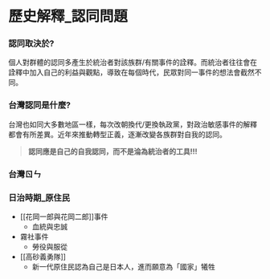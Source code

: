 # 歷史解釋_認同問題

### 認同取決於?
個人對群體的認同多產生於統治者對該族群/有關事件的詮釋。而統治者往往會在詮釋中加入自己的利益與觀點，導致在每個時代，民眾對同一事件的想法會截然不同。
### 台灣認同是什麼?
台灣也如同大多數地區一樣，每次改朝換代/更換執政黨，對政治敏感事件的解釋都會有所差異。近年來推動轉型正義，逐漸改變各族群對自我的認同。
>**認同應是自己的自我認同，而不是淪為統治者的工具!!!**
### 台灣ㄖㄣ
### 日治時期_原住民
- [[花岡一郎與花岡二郎]]事件
	- 血統與忠誠
- 霧社事件
	- 勞役與服從
- [[高砂義勇隊]]
	- 新一代原住民認為自己是日本人，進而願意為「國家」犧牲